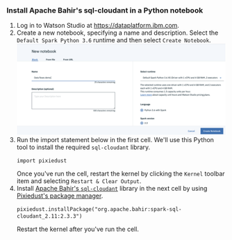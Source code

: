 ### Install Apache Bahir's sql-cloudant in a Python notebook
1. Log in to Watson Studio at https://dataplatform.ibm.com.
1. Create a new notebook, specifying a name and description.  Select the `Default Spark Python 3.6` runtime and then select 
   `Create Notebook`.
   ![New notebook with runtime page](python-spark-runtime-notebook.png)
1. Run the import statement below in the first cell.  We'll use this Python tool to install the required `sql-cloudant` library.
   ```
   import pixiedust
   ```
   Once you've run the cell, restart the kernel by clicking the `Kernel` toolbar item and selecting `Restart & Clear Output`.
1. Install [Apache Bahir's `sql-cloudant`](https://github.com/apache/bahir/tree/master/sql-cloudant) library in the next cell
   by using [Pixiedust's package manager](https://github.com/pixiedust/pixiedust/wiki/Package-Manager).
   ```
   pixiedust.installPackage("org.apache.bahir:spark-sql-cloudant_2.11:2.3.3")
   ```
   Restart the kernel after you've run the cell.
